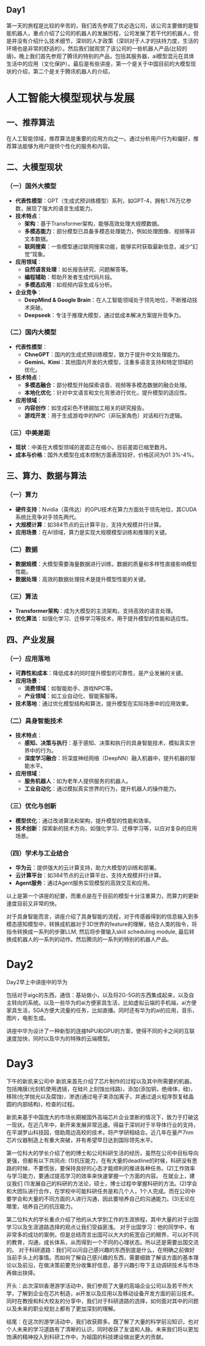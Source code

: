 ## Day1
第一天的旅程是比较的辛苦的，我们首先参观了优必选公司，该公司主要做的是智能机器人，重点介绍了公司的机器人的发展历程，公司发展了若干代的机器人，但是并没有介绍什么技术细节，深圳的人才政策（深圳对于人才的扶持力度，生活的环境也是非常的舒适的）。然后我们就观赏了该公司的一些机器人产品(比较的唐)。晚上我们首先参观了腾讯的特别的产品，包括其服务器，ai模型混元在具体生活中的应用（文化保护）。最后是有些讲座，第一个是关于中国目前的大模型现状的介绍，第二个是关于腾讯机器人的介绍，

# 人工智能大模型现状与发展

## 一、推荐算法
在人工智能领域，推荐算法是重要的应用方向之一。通过分析用户行为和偏好，推荐算法能够为用户提供个性化的服务和内容。

## 二、大模型现状

### （一）国外大模型
- **代表性模型**：GPT（生成式预训练模型）系列，如GPT-4，拥有1.76万亿参数，展现了强大的语言生成能力。
- **技术特点**：
  - **架构**：基于Transformer架构，能够高效处理大规模数据。
  - **多模态能力**：部分模型已具备多模态处理能力，例如处理图像、视频等非文本数据。
  - **联网搜索**：一些模型通过联网搜索功能，能够实时获取最新信息，减少“幻觉”现象。
- **应用领域**：
  - **自然语言处理**：如长报告研究、问题解答等。
  - **编程辅助**：帮助开发者生成代码片段。
  - **多模态应用**：如视频内容生成与分析。
- **企业竞争**：
  - **DeepMind & Google Brain**：在人工智能领域处于领先地位，不断推动技术突破。
  - **Deepseek**：专注于推理大模型，通过低成本解决方案提升竞争力。

### （二）国内大模型
- **代表性模型**：
  - **ChneGPT**：国内的生成式预训练模型，致力于提升中文处理能力。
  - **Gemini、Kimi**：其他国内开发的大模型，注重多语言支持和特定领域的优化。
- **技术特点**：
  - **多模态融合**：部分模型开始探索语音、视频等多模态数据的融合处理。
  - **本地化优化**：针对中文语言和文化背景进行优化，提升模型的适应性。
- **应用领域**：
  - **内容创作**：如生成彩色不锈钢加工相关的研究报告。
  - **游戏开发**：用于生成游戏中的NPC（非玩家角色）对话和行为逻辑。

### （三）中美差距
- **现状**：中美在大模型领域的差距正在缩小，目前差距已缩至数月。
- **成本与价格**：国外大模型在成本控制方面表现较好，价格区间为01 3%-4%。

## 三、算力、数据与算法

### （一）算力
- **硬件支持**：Nvidia（英伟达）的GPU技术在算力方面处于领先地位，其CUDA系统比竞争对手领先两代。
- **大规模计算**：如384节点的云计算平台，支持大规模并行计算。
- **应用场景**：在AI领域，算力是实现大规模模型训练和推理的关键。

### （二）数据
- **数据规模**：大模型需要海量数据进行训练，数据的质量和多样性直接影响模型性能。
- **数据处理**：高效的数据处理技术是提升模型性能的关键。

### （三）算法
- **Transformer架构**：成为大模型的主流架构，支持高效的语言处理。
- **优化算法**：如强化学习、迁移学习等技术，用于提升模型的性能和适应性。

## 四、产业发展

### （一）应用落地
- **可靠性和成本**：降低成本的同时提升模型的可靠性，是产业发展的关键。
- **应用场景**：
  - **消费领域**：如智能助手、游戏NPC等。
  - **产业领域**：如工业自动化、智能客服等。
- **技术落地**：通过优化模型结构和算法，提升模型在实际场景中的应用效果。

### （二）具身智能技术
- **技术特点**：
  - **感知、决策与执行**：基于感知、决策和执行的具身智能技术，模拟真实世界中的行为。
  - **深度学习融合**：将深度神经网络（DeepNN）融入机器中，提升机器的智能水平。
- **应用领域**：
  - **服务机器人**：如为老年人提供服务的机器人。
  - **工业自动化**：通过模拟真实世界的行为，提升机器人的操作能力。

### （三）优化与创新
- **模型优化**：通过改进算法和架构，提升模型的性能和效率。
- **技术创新**：探索新的技术方向，如强化学习、迁移学习等，以应对复杂的应用场景。

### （四）学术与工业结合
- **华为云**：提供强大的云计算支持，助力大模型的训练和部署。
- **云计算平台**：如384节点的云计算平台，支持大规模并行计算。
- **Agent服务**：通过Agent服务实现模型的高效交互和应用。

以上是第一个讲座的纪要，而重点是在于目前的模型十分注重算力，而算力的更新速度目前又非常的快。


对于具身智能而言，讲座介绍了具身智能的流程，对于传感器得到的信息输入到多模态感知模型中，转换成机器对于3D世界的feature的理解，结合人类的指令，将指令转换成一系列的步骤LLM, 然后将步骤输入skill scheduling module, 最后转换成机器人的一系列的动作。然后腾讯的一系列的特别的机器人产品。

# Day2
Day2早上中讲座中的华为

包括对于aigc的东西，通信：基站做小，以及将2G-5G的东西集成起来，以及自主转向的系统。以及一些华为的ai方便家具生活，比如虚拟云端的手机端，ai方便家具生活，5GA方便大流量的任务，比如直播。同时还有华为的ai的应用，音乐，图片，电影生成。

讲座中华为设计了一种新型的连接NPU和GPU的方案，使得不同的卡之间的互联速度加快，同时以及华为的特殊的云端模型。




# Day3

下午的新凯来公司中
新凯来首先介绍了芯片制作的过程以及其中所需要的机器。包括掩膜(光刻机使用透镜，在硅片上刻蚀出线路)，添加(添加铜，绝缘体，硅)，移除(化学抛光以及腐蚀)，渗透(通过电子束添加离子，并通过退火程序恢复硅晶圆的内部结构)，检查的过程。

新凯来基于中国庞大的市场长期被国外高端芯片企业垄断的情况下，致力于打破这一现状。在近几年中，新开来发展非常迅速。得益于深圳对于半导体行业的支持，在平湖罗山科技园，借助周边高校的技术，将产学研相结合。近几年在量产7nm芯片仪器制造上有重大突破，并有希望早日达到国际领先水平。

第一位科大的学长介绍了他的博士和公司科研生活的经历，虽然在公司中目标导向更强，但都有以下共同点:
(1)抗压能力，在有大量的deadline的时候，科研没有思路的时候，不要慌张，要保持良好的心态才能顺利的推进各种任务。(2)工作效率与学习能力，要通过提高学习的效率来快速掌握一个方面的内容。
在就业上，建议我们
(1)发展自己的科研的方法论，硕士，博士过程中掌握科研的方法。(2)学会和大团队进行合作，在学校中可能科研任务是和几个人，1个人完成。而在公司中要学会和大量的不同方面的人进行沟通，因此要培养自己的沟通能力。(3)无论在哪里，培养自己的抗压能力。

第二位科大的学长重点介绍了他的从大学到工作的生涯旅程，其中大量的对于出国学习以及生涯道路选择的观点让我们受益匪浅。
对于出国学习：他的同学中，有非常多的成功的案例，但是总结而言出国可以大大的拓宽自己的眼界，可以对不同的教育，沟通，成长体系，从而得到一个不同的心理状态。所以还是需要出国交流的。
对于科研道路：我们可以问自己感兴趣的东西到底是什么，在明确之前做好当前手头上的事情。而如何了解自己感兴趣的东西，需要细致了解该方面的基本理论以及前沿，在做决策前要充分收集好信息，基于兴趣引导下主动调研技术与市场再做出抉择。




开头：此次深圳香港游学活动中，我们参观了大量的高端企业公司以及若干所大学，了解到企业在芯片制造，ai开发以及应用以及移动设备开发方面的前沿技术。同时在教授和科大校友的分享中，我们对于科研道路的选择，如何面对其中的问题以及未来的职业规划上都有了更加深刻的理解。

结尾：在这次的游学活动中，我们收获颇多。既了解了大量的科学前沿知识，也对个人未来的学习道路有了清晰的认识，同时收获了友谊和人脉。未来我们将以更加饱满的精神投入到科研工作中，为祖国的科技建设做出更大的贡献。


